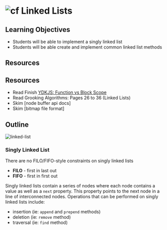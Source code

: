 ![cf](http://i.imgur.com/7v5ASc8.png) Linked Lists
===

## Learning Objectives
* Students will be able to implement a singly linked list
* Students will be able create and implement common linked list methods

## Resources
## Resources
* Read Finish [YDKJS: Function vs Block Scope](https://github.com/getify/You-Dont-Know-JS/blob/master/scope%20%26%20closures/ch3.md)
* Read Grooking Algorithms: Pages 26 to 36 (Linked Lists)
* Skim [node buffer api docs]
* Skim [bitmap file format]

## Outline
![linked-list](https://s3-us-west-2.amazonaws.com/slugbyte-assets/linked-list.svg)

### Singly Linked List
There are no FILO/FIFO-style constraints on singly linked lists
  * **FILO** - first in last out
  * **FIFO** - first in first out

Singly linked lists contain a series of nodes where each node contains a value as well as a `next` property. This property points to the next node in a line of interconnected nodes. Operations that can be performed on singly linked lists include:
  * insertion (ie: `append` and `prepend` methods)
  * deletion (ie: `remove` method)
  * traversal (ie: `find` method)

